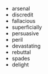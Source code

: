 - arsenal
- discredit
- fallacious
- superficially
- persuasive
- peril
- devastating
- rebuttal
- spades
- delight

